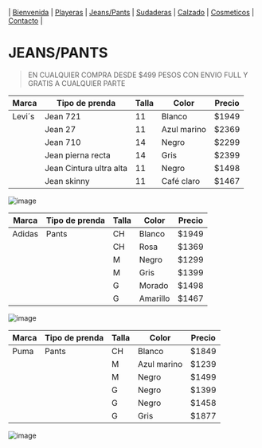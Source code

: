 | [Bienvenida](./index.md) | [Playeras](./playeras.md) | [Jeans/Pants](./jeans.md) | [Sudaderas](./sudaderas.md) | [Calzado](./calzado.md) | [Cosmeticos](./cosmeticos.md) | [Contacto](./contacto.md) |


# JEANS/PANTS
> EN CUALQUIER COMPRA DESDE $499 PESOS CON ENVIO FULL Y GRATIS A CUALQUIER PARTE 


| Marca | Tipo de prenda |Talla | Color | Precio | 
|-------|----------------|-------|------|--------|
| Levi´s  | Jean 721 | 11 | Blanco | $1949 | 
|      | Jean 27 | 11 | Azul marino | $2369 | 
|      | Jean 710 | 14 | Negro |  $2299 | 
|      | Jean pierna recta | 14 | Gris | $2399 | 
|      | Jean Cintura ultra alta | 11 | Negro | $1498 | 
|      | Jean skinny | 11 | Café claro | $1467 | 

![image](https://user-images.githubusercontent.com/100168785/158483129-5dd28470-87d5-4f1c-9706-53c3447bf7b6.png)


| Marca | Tipo de prenda |Talla | Color | Precio | 
|-------|----------------|-------|------|--------|
| Adidas | Pants | CH | Blanco | $1949 | 
|      |  | CH | Rosa| $1369 | 
|      |  | M | Negro |  $1299 | 
|      |  | M | Gris | $1399 | 
|      |  | G | Morado| $1498 | 
|      |  | G | Amarillo | $1467 | 

![image](https://user-images.githubusercontent.com/100168785/158483051-51bd43a5-84d5-4c5e-97a7-cab420c8e569.png)


| Marca | Tipo de prenda |Talla | Color | Precio | 
|-------|----------------|-------|------|--------|
| Puma | Pants | CH | Blanco | $1849 | 
|      |  | M | Azul marino | $1239 | 
|      |  | M | Negro |  $1499 | 
|      |  | G | Negro | $1399 | 
|      |  | G | Negro | $1458 | 
|      |  | G | Gris | $1877 | 

![image](https://user-images.githubusercontent.com/100168785/158483093-f81cac1c-1592-452f-a01f-db78623d7309.png)

